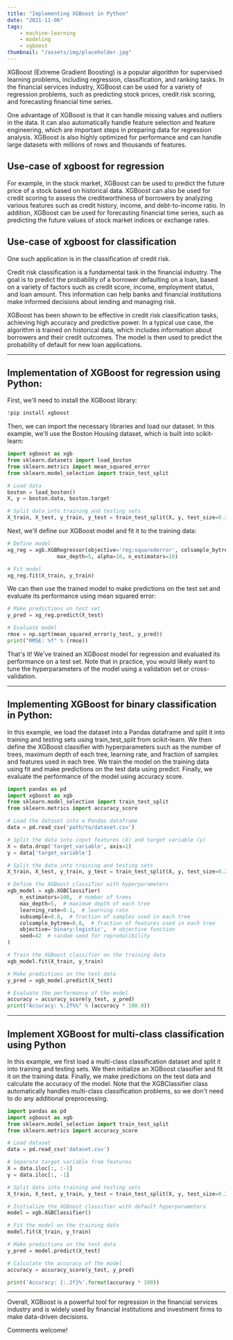 ```yaml
---
title: "Implementing XGBoost in Python"
date: "2021-11-06"
tags:
    - machine-learning
    - modeling
    - xgboost
thumbnail: "/assets/img/placeholder.jpg"
---
```

XGBoost (Extreme Gradient Boosting) is a popular algorithm for supervised learning problems, including regression, classification, and ranking tasks. In the financial services industry, XGBoost can be used for a variety of regression problems, such as predicting stock prices, credit risk scoring, and forecasting financial time series.

One advantage of XGBoost is that it can handle missing values and outliers in the data. It can also automatically handle feature selection and feature engineering, which are important steps in preparing data for regression analysis. XGBoost is also highly optimized for performance and can handle large datasets with millions of rows and thousands of features.

## Use-case of xgboost for regression
For example, in the stock market, XGBoost can be used to predict the future price of a stock based on historical data. XGBoost can also be used for credit scoring to assess the creditworthiness of borrowers by analyzing various features such as credit history, income, and debt-to-income ratio. In addition, XGBoost can be used for forecasting financial time series, such as predicting the future values of stock market indices or exchange rates.

## Use-case of xgboost for classification
One such application is in the classification of credit risk.

Credit risk classification is a fundamental task in the financial industry. The goal is to predict the probability of a borrower defaulting on a loan, based on a variety of factors such as credit score, income, employment status, and loan amount. This information can help banks and financial institutions make informed decisions about lending and managing risk.

XGBoost has been shown to be effective in credit risk classification tasks, achieving high accuracy and predictive power. In a typical use case, the algorithm is trained on historical data, which includes information about borrowers and their credit outcomes. The model is then used to predict the probability of default for new loan applications.

---

## Implementation of XGBoost for regression using Python:
First, we'll need to install the XGBoost library:
```python
!pip install xgboost
```

Then, we can import the necessary libraries and load our dataset. In this example, we'll use the Boston Housing dataset, which is built into scikit-learn:
```python
import xgboost as xgb
from sklearn.datasets import load_boston
from sklearn.metrics import mean_squared_error
from sklearn.model_selection import train_test_split

# Load data
boston = load_boston()
X, y = boston.data, boston.target

# Split data into training and testing sets
X_train, X_test, y_train, y_test = train_test_split(X, y, test_size=0.2, random_state=42)
```

Next, we'll define our XGBoost model and fit it to the training data:
```python
# Define model
xg_reg = xgb.XGBRegressor(objective='reg:squarederror', colsample_bytree=0.3, learning_rate=0.1,
                max_depth=5, alpha=10, n_estimators=10)

# Fit model
xg_reg.fit(X_train, y_train)
```

We can then use the trained model to make predictions on the test set and evaluate its performance using mean squared error:
```python
# Make predictions on test set
y_pred = xg_reg.predict(X_test)

# Evaluate model
rmse = np.sqrt(mean_squared_error(y_test, y_pred))
print("RMSE: %f" % (rmse))
```

That's it! We've trained an XGBoost model for regression and evaluated its performance on a test set. Note that in practice, you would likely want to tune the hyperparameters of the model using a validation set or cross-validation.

---

## Implementing XGBoost for binary classification in Python:
In this example, we load the dataset into a Pandas dataframe and split it into training and testing sets using train_test_split from scikit-learn. We then define the XGBoost classifier with hyperparameters such as the number of trees, maximum depth of each tree, learning rate, and fraction of samples and features used in each tree. We train the model on the training data using fit and make predictions on the test data using predict. Finally, we evaluate the performance of the model using accuracy score.

```python
import pandas as pd
import xgboost as xgb
from sklearn.model_selection import train_test_split
from sklearn.metrics import accuracy_score

# Load the dataset into a Pandas dataframe
data = pd.read_csv('path/to/dataset.csv')

# Split the data into input features (X) and target variable (y)
X = data.drop('target_variable', axis=1)
y = data['target_variable']

# Split the data into training and testing sets
X_train, X_test, y_train, y_test = train_test_split(X, y, test_size=0.2)

# Define the XGBoost classifier with hyperparameters
xgb_model = xgb.XGBClassifier(
    n_estimators=100,  # number of trees
    max_depth=5,  # maximum depth of each tree
    learning_rate=0.1,  # learning rate
    subsample=0.8,  # fraction of samples used in each tree
    colsample_bytree=0.8,  # fraction of features used in each tree
    objective='binary:logistic',  # objective function
    seed=42  # random seed for reproducibility
)

# Train the XGBoost classifier on the training data
xgb_model.fit(X_train, y_train)

# Make predictions on the test data
y_pred = xgb_model.predict(X_test)

# Evaluate the performance of the model
accuracy = accuracy_score(y_test, y_pred)
print("Accuracy: %.2f%%" % (accuracy * 100.0))
```

---

## Implement XGBoost for multi-class classification using Python
In this example, we first load a multi-class classification dataset and split it into training and testing sets. We then initialize an XGBoost classifier and fit it on the training data. Finally, we make predictions on the test data and calculate the accuracy of the model. Note that the XGBClassifier class automatically handles multi-class classification problems, so we don't need to do any additional preprocessing.

```python
import pandas as pd
import xgboost as xgb
from sklearn.model_selection import train_test_split
from sklearn.metrics import accuracy_score

# Load dataset
data = pd.read_csv('dataset.csv')

# Separate target variable from features
X = data.iloc[:, :-1]
y = data.iloc[:, -1]

# Split data into training and testing sets
X_train, X_test, y_train, y_test = train_test_split(X, y, test_size=0.2, random_state=123)

# Initialize the XGBoost classifier with default hyperparameters
model = xgb.XGBClassifier()

# Fit the model on the training data
model.fit(X_train, y_train)

# Make predictions on the test data
y_pred = model.predict(X_test)

# Calculate the accuracy of the model
accuracy = accuracy_score(y_test, y_pred)

print('Accuracy: {:.2f}%'.format(accuracy * 100))
```

---

Overall, XGBoost is a powerful tool for regression in the financial services industry and is widely used by financial institutions and investment firms to make data-driven decisions.

Comments welcome!